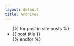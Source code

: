 ```yaml
---
layout: default
title: Archives
---
```


<ul>
  {% for post in site.posts %}
    <li>
      <a href="/random-website/{{ post.url }}">{{ post.title }}</a>
    </li>
  {% endfor %}
</ul>